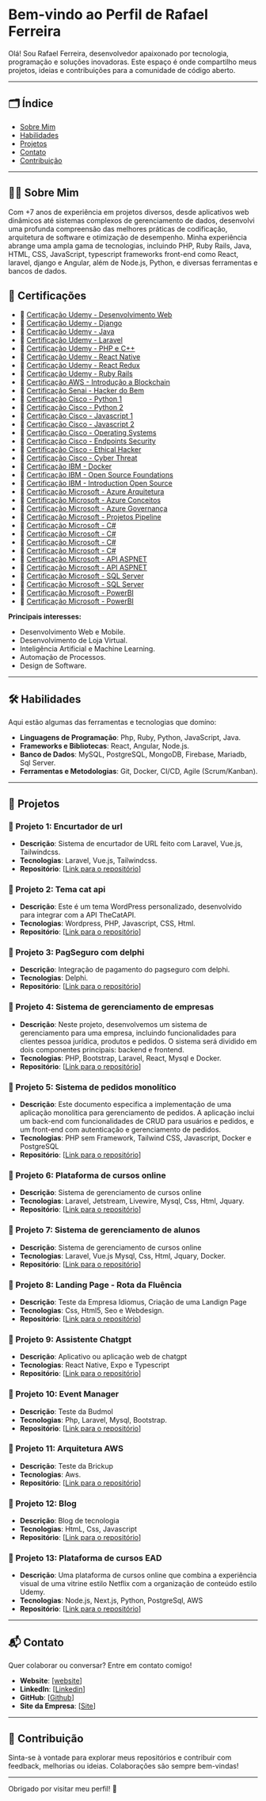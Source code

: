 # Bem-vindo ao Perfil de Rafael Ferreira

Olá! Sou Rafael Ferreira, desenvolvedor apaixonado por tecnologia, programação e soluções inovadoras. Este espaço é onde compartilho meus projetos, ideias e contribuições para a comunidade de código aberto. 

---

## 🗂️ Índice

- [Sobre Mim](#sobre-mim)
- [Habilidades](#habilidades)
- [Projetos](#projetos)
- [Contato](#contato)
- [Contribuição](#contribuição)

---

## 🧑‍💻 Sobre Mim

Com +7 anos de experiência em projetos diversos, desde aplicativos web dinâmicos até sistemas complexos de gerenciamento de dados, desenvolvi uma profunda compreensão das melhores práticas de codificação, arquitetura de software e otimização de desempenho. Minha experiência abrange uma ampla gama de tecnologias, incluindo PHP, Ruby Rails, Java, HTML, CSS, JavaScript, typescript frameworks front-end como React, laravel, django e Angular, além de Node.js, Python, e diversas ferramentas e bancos de dados. 

## 🏅 Certificações
- 📜 [Certificação Udemy - Desenvolvimento Web](/certicados/certificado-desenvolvimento-web.pdf)
- 📜 [Certificação Udemy - Django](/certicados/certificado-django-react-vite.pdf)
- 📜 [Certificação Udemy - Java](/certicados/certificado-java.pdf)
- 📜 [Certificação Udemy - Laravel](/certicados/certificado-laravel.pdf)
- 📜 [Certificação Udemy - PHP e C++](/certicados/certificado-php-c++.pdf)
- 📜 [Certificação Udemy - React Native](/certicados/certificado-reac-native.pdf)
- 📜 [Certificação Udemy - React Redux](/certicados/certificado-react-redux.pdf)
- 📜 [Certificação Udemy - Ruby Rails](/certicados/certificado-ruby-rails.pdf)
- 📜 [Certificação AWS - Introdução a Blockchain](/certicados/aws/462_3_5089400_1709578177_AWS%20Course%20Completion%20Certificate.pdf)
- 📜 [Certificação Senai - Hacker do Bem](/certicados/senai/certificado-hacker-do-bem-Rafael-Ferreira-Da-Silva.pdf)
- 📜 [Certificação Cisco - Python 1](/certicados/cisco/Python_Essentials_1_Badge20240321-34-qqcn9d.pdf)
- 📜 [Certificação Cisco - Python 2](/certicados/cisco/Python_Essentials_2_Badge20240411-29-k6pwj7.pdf)
- 📜 [Certificação Cisco - Javascript 1](/certicados/cisco/JavaScript_Essentials_1_Badge20240318-29-xehkpx.pdf)
- 📜 [Certificação Cisco - Javascript 2](/certicados/cisco/JavaScript_Essentials_2_Badge20240401-29-2q8rn5.pdf)
- 📜 [Certificação Cisco - Operating Systems](/certicados/cisco/Operating_Systems_Basics_Badge20240401-29-33x8jo.pdf)
- 📜 [Certificação Cisco - Endpoints Security](/certicados/cisco/Endpoint_Security_Badge20240424-31-s8qw2h.pdf)
- 📜 [Certificação Cisco - Ethical Hacker](/certicados/cisco/Ethical_Hacker_Badge20240418-45-9c1yzp.pdf)
- 📜 [Certificação Cisco - Cyber Threat](/certicados/cisco/Cyber_Threat_Management_Badge20240418-31-n3014g.pdf)
- 📜 [Certificação IBM - Docker](/certicados/ibm/Docker_Essentials__A_Developer_Introduction_Badge20240403-29-pws0d.pdf)
- 📜 [Certificação IBM - Open Source Foundations](/certicados/ibm/Open_Source_Foundations_Badge20240402-29-4w8w2a.pdf)
- 📜 [Certificação IBM - Introduction Open Source](/certicados/ibm/introduction-open-source-b03b086e81524b51bf6a601cb175decb.pdf)
- 📜 [Certificação Microsoft - Azure Arquitetura](/certicados/microsoft/microsoft-azure-arquitetura-servicos.pdf)
- 📜 [Certificação Microsoft - Azure Conceitos](/certicados/microsoft/microsoft-azure-conceitos-nuvem.pdf)
- 📜 [Certificação Microsoft - Azure Governança](/certicados/microsoft/microsoft-azure-governanca-gerenciamento.pdf)
- 📜 [Certificação Microsoft - Projetos Pipeline](/certicados/microsoft/Microsoft-projeto-pipeline.pdf)
- 📜 [Certificação Microsoft - C#](/certicados/microsoft/c#-bibliotecas-de-classes.pdf)
- 📜 [Certificação Microsoft - C#](/certicados/microsoft/c#-logica-decisao.pdf)
- 📜 [Certificação Microsoft - C#](/certicados/microsoft/c#-primeiro-codigo.pdf)
- 📜 [Certificação Microsoft - C#](/certicados/microsoft/c#-recuperar-dados.pdf)
- 📜 [Certificação Microsoft - API ASPNET](/certicados/microsoft/Microsoft-api-aspnet-core.pdf)
- 📜 [Certificação Microsoft - API ASPNET](/certicados/microsoft/Microsoft-api-minima-aspnet-core.pdf)
- 📜 [Certificação Microsoft - SQL Server](/certicados/microsoft/sql-introducao-sql-2022.pdf)
- 📜 [Certificação Microsoft - SQL Server](/certicados/microsoft/sql-plataforma-dados-sql-server-2022.pdf)
- 📜 [Certificação Microsoft - PowerBI](/certicados/microsoft/PowerBI-1.pdf)
- 📜 [Certificação Microsoft - PowerBI](/certicados/microsoft/PowerBI-2.pdf)

**Principais interesses:**
- Desenvolvimento Web e Mobile.
- Desenvolvimento de Loja Virtual.
- Inteligência Artificial e Machine Learning.
- Automação de Processos.
- Design de Software.

---

## 🛠️ Habilidades

Aqui estão algumas das ferramentas e tecnologias que domíno:

- **Linguagens de Programação**: Php, Ruby, Python, JavaScript, Java.
- **Frameworks e Bibliotecas**: React, Angular, Node.js.
- **Banco de Dados**: MySQL, PostgreSQL, MongoDB, Firebase, Mariadb, Sql Server.
- **Ferramentas e Metodologias**: Git, Docker, CI/CD, Agile (Scrum/Kanban).

---

## 🚀 Projetos

### 🌟 Projeto 1: Encurtador de url
- **Descrição**: Sistema de encurtador de URL feito com Laravel, Vue.js, Tailwindcss.
- **Tecnologias**: Laravel, Vue.js, Tailwindcss.
- **Repositório**: [[Link para o repositório](https://github.com/rafaelferreira2312/sistema-shortlink)]

### 🌟 Projeto 2: Tema cat api
- **Descrição**: Este é um tema WordPress personalizado, desenvolvido para integrar com a API TheCatAPI.
- **Tecnologias**: Wordpress, PHP, Javascript, CSS, Html.
- **Repositório**: [[Link para o repositório](https://github.com/rafaelferreira2312/tema-wordpress-cat-api)]

### 🌟 Projeto 3: PagSeguro com delphi
- **Descrição**: Integração de pagamento do pagseguro com delphi.
- **Tecnologias**: Delphi.
- **Repositório**: [[Link para o repositório](https://github.com/rafaelferreira2312/pagamento-delphi-pagseguro)]

### 🌟 Projeto 4: Sistema de gerenciamento de empresas
- **Descrição**: Neste projeto, desenvolvemos um sistema de gerenciamento para uma empresa, incluindo funcionalidades para clientes pessoa jurídica, produtos e pedidos. O sistema será dividido em dois componentes principais: backend e frontend.
- **Tecnologias**: PHP, Bootstrap, Laravel, React, Mysql e Docker.
- **Repositório**: [[Link para o repositório](https://github.com/rafaelferreira2312/teste-excellent)]

### 🌟 Projeto 5: Sistema de pedidos monolítico
- **Descrição**: Este documento especifica a implementação de uma aplicação monolítica para gerenciamento de pedidos. A aplicação inclui um back-end com funcionalidades de CRUD para usuários e pedidos, e um front-end com autenticação e gerenciamento de pedidos.
- **Tecnologias**: PHP sem Framework, Tailwind CSS, Javascript, Docker e PostgreSQL
- **Repositório**: [[Link para o repositório](https://github.com/rafaelferreira2312/sistema-pedido-monolitico)]

### 🌟 Projeto 6: Plataforma de cursos online
- **Descrição**: Sistema de gerenciamento de cursos online
- **Tecnologias**: Laravel, Jetstream, Livewire, Mysql, Css, Html, Jquary.
- **Repositório**: [[Link para o repositório](https://github.com/rafaelferreira2312/plataforma-curso-laravel)]

### 🌟 Projeto 7: Sistema de gerenciamento de alunos
- **Descrição**: Sistema de gerenciamento de cursos online
- **Tecnologias**: Laravel, Vue.js Mysql, Css, Html, Jquary, Docker.
- **Repositório**: [[Link para o repositório](https://github.com/rafaelferreira2312/teste-fabricainfo)]

### 🌟 Projeto 8: Landing Page - Rota da Fluência
- **Descrição**: Teste da Empresa Idiomus, Criação de uma Landign Page
- **Tecnologias**: Css, Html5, Seo e Webdesign.
- **Repositório**: [[Link para o repositório](https://github.com/rafaelferreira2312/landing-page-idiomus)]

### 🌟 Projeto 9: Assistente Chatgpt
- **Descrição**: Aplicativo ou aplicação web de chatgpt
- **Tecnologias**: React Native, Expo e Typescript
- **Repositório**: [[Link para o repositório](https://github.com/rafaelferreira2312/assitente-chatgpt)]

### 🌟 Projeto 10: Event Manager
- **Descrição**: Teste da Budmol
- **Tecnologias**: Php, Laravel, Mysql, Bootstrap.
- **Repositório**: [[Link para o repositório](https://github.com/rafaelferreira2312/teste-budmol)]

### 🌟 Projeto 11: Arquitetura AWS
- **Descrição**: Teste da Brickup
- **Tecnologias**: Aws.
- **Repositório**: [[Link para o repositório](https://github.com/rafaelferreira2312/teste-brickup)]

### 🌟 Projeto 12: Blog
- **Descrição**: Blog de tecnologia
- **Tecnologias**: HtmL, Css, Javascript
- **Repositório**: [[Link para o repositório](https://github.com/rafaelferreira2312/blog-tecnologia)]

### 🌟 Projeto 13: Plataforma de cursos EAD
- **Descrição**: Uma plataforma de cursos online que combina a experiência visual de uma vitrine estilo Netflix com a organização de conteúdo estilo Udemy.
- **Tecnologias**: Node.js, Next.js, Python, PostgreSql, AWS
- **Repositório**: [[Link para o repositório](https://github.com/rafaelferreira2312/plataformas-cursos-ead)]
---

## 📬 Contato

Quer colaborar ou conversar? Entre em contato comigo!

- **Website**: [[website](https://rafaelferreiradasilva.com.br)]
- **LinkedIn**: [[Linkedin](https://www.linkedin.com/in/rafaelferreira2312)]
- **GitHub**: [[Github](https://github.com/rafaelferreira2312)]
- **Site da Empresa**: [[Site](https://vancouvertec.com.br)]
---

## 🤝 Contribuição

Sinta-se à vontade para explorar meus repositórios e contribuir com feedback, melhorias ou ideias. Colaborações são sempre bem-vindas!

---

Obrigado por visitar meu perfil! 🚀
